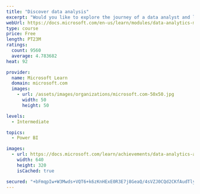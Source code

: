 ```yaml
---
title: "Discover data analysis"
excerpt: "Would you like to explore the journey of a data analyst and learn how a data analyst tells a story with data? In this module, you will explore the different roles in data and learn the different tasks of a data analyst."
webUrl: https://docs.microsoft.com/en-us/learn/modules/data-analytics-microsoft/
type: course
price: Free
length: PT23M
ratings:
  count: 9560
  average: 4.783682
heat: 92

provider:
  name: Microsoft Learn
  domain: microsoft.com
  images:
    - url: /assets/images/organizations/microsoft.com-50x50.jpg
      width: 50
      height: 50

levels:
  - Intermediate

topics:
  - Power BI

images:
  - url: https://docs.microsoft.com/learn/achievements/data-analytics-and-microsoft-social.png
    width: 640
    height: 320
    isCached: true

secured: "+bFmqpIw+W3Mwds+VQT6+k6zKnHExE0R3E7j8GeaQ/4sVZJ0CQd2CKfAudTlyaUZGdxIDDv/MbJnRs+OzizVIAC+lwgLfCI9MveH1oYTLhOEqd2OuX+3Brh7cg4TigBN5cmpI4Mce4g/jq0qMtQGIi50LC7zjkRi8RJ94cpwXVv4QSHhS43sKmPpsP5JBsvBCJPzalfbR+8HsXF2d7huSVZtSyEB/0ALS0ydChh0hna78jJ732skB5TDptGVrBC/XM8uIhc41OoqYvgydkhujUrUaMochDbVOeBYu7aIT63qdad8Bji63XdC8SW6Wje9WuhH8TjB1bs54dWiixNC4y2YWHOT+PdnKs2Ern29M9MhER3wW2o7gkj1TCoJhe2ebUvlIB8i0cp8IJka7nCpw74jTk54lI8kwewvm4wcJEY=;EaZHJ7zhgaAyjIq56D0vdQ=="
---
```


